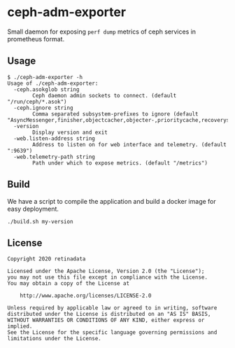 # ceph-adm-exporter

Small daemon for exposing `perf dump` metrics of ceph services in prometheus format.

## Usage

```
$ ./ceph-adm-exporter -h
Usage of ./ceph-adm-exporter:
  -ceph.asokglob string
        Ceph daemon admin sockets to connect. (default "/run/ceph/*.asok")
  -ceph.ignore string
        Comma separated subsystem-prefixes to ignore (default "AsyncMessenger,finisher,objectcacher,objecter-,prioritycache,recoverystate_perf,throttle")
  -version
        Display version and exit
  -web.listen-address string
        Address to listen on for web interface and telemetry. (default ":9639")
  -web.telemetry-path string
        Path under which to expose metrics. (default "/metrics")
```

## Build

We have a script to compile the application and build a docker image for easy
deployment.

```
./build.sh my-version
```

## License

```
Copyright 2020 retinadata

Licensed under the Apache License, Version 2.0 (the "License");
you may not use this file except in compliance with the License.
You may obtain a copy of the License at

    http://www.apache.org/licenses/LICENSE-2.0

Unless required by applicable law or agreed to in writing, software
distributed under the License is distributed on an "AS IS" BASIS,
WITHOUT WARRANTIES OR CONDITIONS OF ANY KIND, either express or implied.
See the License for the specific language governing permissions and
limitations under the License.
```
